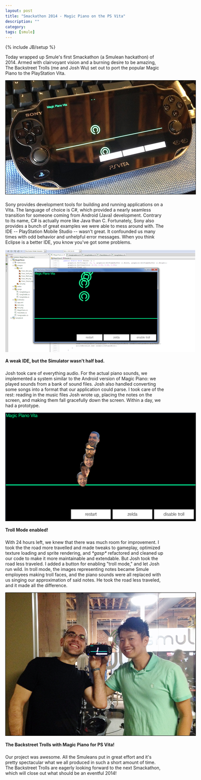 ```yaml
---
layout: post
title: "Smackathon 2014 - Magic Piano on the PS Vita"
description: ""
category: 
tags: [smule]
---
```

{% include JB/setup %}

Today wrapped up Smule's first Smackathon (a Smulean hackathon) of 2014. Armed with clairvoyant vision and a burning desire to be amazing, The Backstreet Trolls (me and Josh Wu) set out to port the popular Magic Piano to the PlayStation Vita. 

<div>
	<img class="rounded-corners" style="max-width: 600px; border: 1px solid #000000;" src="/assets/images/posts/2014-04-18/running.jpg"/>
	<p class="caption-text" style="line-height: 1.5em; margin-bottom: 20px;"><strong></strong></p>
</div>

<!--break-->

Sony provides development tools for building and running applications on a Vita. The language of choice is C#, which provided a nearly seamless transition for someone coming from Android (Java) development. Contrary to its name, C# is actually more like Java than C. Fortunately, Sony also provides a bunch of great examples we were able to mess around with. The IDE -- PlayStation Mobile Studio -- wasn't great. It confounded us many times with odd behavior and unhelpful error messages. When you think Eclipse is a better IDE, you know you've got some problems.

<div>
	<img class="rounded-corners" style="max-width: 600px;" src="/assets/images/posts/2014-04-18/ide.png"/>
	<p class="caption-text" style="line-height: 1.5em; margin-bottom: 20px;"><strong>A weak IDE, but the Simulator wasn't half bad.</strong></p>
</div>

Josh took care of everything audio. For the actual piano sounds, we implemented a system similar to the Android version of Magic Piano: we played sounds from a bank of sound files. Josh also handled converting some songs into a format that our application could parse. I took care of the rest: reading in the music files Josh wrote up, placing the notes on the screen, and making them fall gracefully down the screen. Within a day, we had a prototype. 

<div>
	<img class="rounded-corners" style="max-width: 600px; border: 1px solid #000000;" src="/assets/images/posts/2014-04-18/troll-mode.png"/>
	<p class="caption-text" style="line-height: 1.5em; margin-bottom: 20px;"><strong>Troll Mode enabled!</strong></p>
</div>

With 24 hours left, we knew that there was much room for improvement. I took the the road more travelled and made tweaks to gameplay, optimized texture loading and sprite rendering,  and <i>\*gasp\*</i> refactored and cleaned up our code to make it more maintainable and extendable. But Josh took the road less traveled. I added a button for enabling "troll mode," and let Josh run wild. In troll mode, the images representing notes became Smule employees making troll faces, and the piano sounds were all replaced with us singing our approximation of said notes. He took the road less traveled, and it made all the difference.

<div>
	<img class="rounded-corners" style="max-width: 600px; border: 1px solid #000000;" src="/assets/images/posts/2014-04-18/backstreet-trolls.jpg"/>
	<p class="caption-text" style="line-height: 1.5em; margin-bottom: 20px;"><strong>The Backstreet Trolls with Magic Piano for PS Vita!</strong></p>
</div>

Our project was awesome. All the Smuleans put in great effort and it's pretty spectacular what we all produced in such a short amount of time. The Backstreet Trolls are eagerly looking forward to the next Smackathon, which will close out what should be an eventful 2014!